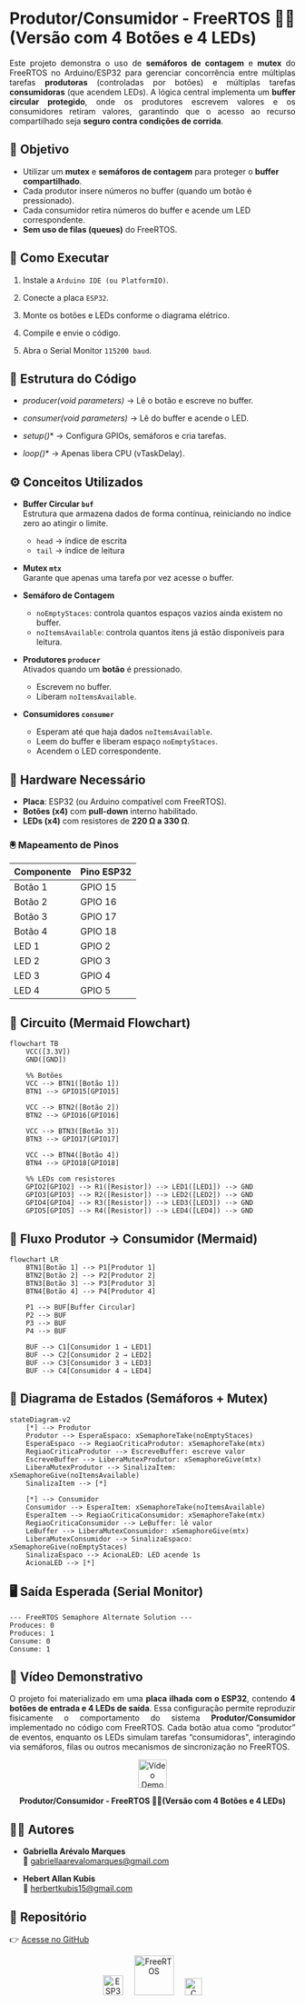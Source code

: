 # Produtor/Consumidor - FreeRTOS ⛓️‍💥 (Versão com 4 Botões e 4 LEDs)

<div style="text-align: justify;">
Este projeto demonstra o uso de <strong>semáforos de contagem</strong> e <strong>mutex</strong> do FreeRTOS no Arduino/ESP32 para gerenciar concorrência entre múltiplas tarefas <strong>produtoras</strong> (controladas por botões) e múltiplas tarefas <strong>consumidoras</strong> (que acendem LEDs). A lógica central implementa um <strong>buffer circular protegido</strong>, onde os produtores escrevem valores e os consumidores retiram valores, garantindo que o acesso ao recurso compartilhado seja <strong>seguro contra condições de corrida</strong>.
</div>

## 📌 Objetivo
- Utilizar um **mutex** e **semáforos de contagem** para proteger o **buffer compartilhado**.  
- Cada produtor insere números no buffer (quando um botão é pressionado).  
- Cada consumidor retira números do buffer e acende um LED correspondente.  
- **Sem uso de filas (queues)** do FreeRTOS.


## 🚀 Como Executar

1. Instale a `Arduino IDE (ou PlatformIO)`.

2. Conecte a placa `ESP32`.

3. Monte os botões e LEDs conforme o diagrama elétrico.

4. Compile e envie o código.

5. Abra o Serial Monitor `115200 baud`.

## 📂 Estrutura do Código

- *producer(void *parameters)** → Lê o botão e escreve no buffer.

- *consumer(void *parameters)** → Lê do buffer e acende o LED.

- *setup()** → Configura GPIOs, semáforos e cria tarefas.

- *loop()** → Apenas libera CPU (vTaskDelay).

## ⚙️ Conceitos Utilizados
- **Buffer Circular `buf`**  
  Estrutura que armazena dados de forma contínua, reiniciando no índice zero ao atingir o limite.  
  - `head` → índice de escrita  
  - `tail` → índice de leitura  

- **Mutex `mtx`**  
  Garante que apenas uma tarefa por vez acesse o buffer.  

- **Semáforo de Contagem**  
  - `noEmptyStaces`: controla quantos espaços vazios ainda existem no buffer.  
  - `noItemsAvailable`: controla quantos itens já estão disponíveis para leitura.  

- **Produtores `producer`**  
  Ativados quando um **botão** é pressionado.  
  - Escrevem no buffer.  
  - Liberam `noItemsAvailable`.  

- **Consumidores `consumer`**  
  - Esperam até que haja dados `noItemsAvailable`.  
  - Leem do buffer e liberam espaço `noEmptyStaces`.  
  - Acendem o LED correspondente.  


## 🔧 Hardware Necessário
- **Placa**: ESP32 (ou Arduino compatível com FreeRTOS).  
- **Botões (x4)** com **pull-down** interno habilitado.  
- **LEDs (x4)** com resistores de **220 Ω a 330 Ω**.  

### 🖲️ Mapeamento de Pinos

| Componente | Pino ESP32 |
|------------|------------|
| Botão 1    | GPIO 15    |
| Botão 2    | GPIO 16    |
| Botão 3    | GPIO 17    |
| Botão 4    | GPIO 18    |
| LED 1      | GPIO 2     |
| LED 2      | GPIO 3     |
| LED 3      | GPIO 4     |
| LED 4      | GPIO 5     |


## 🔌 Circuito (Mermaid Flowchart)

```mermaid
flowchart TB
    VCC([3.3V])
    GND([GND])

    %% Botões
    VCC --> BTN1([Botão 1])
    BTN1 --> GPIO15[GPIO15]

    VCC --> BTN2([Botão 2])
    BTN2 --> GPIO16[GPIO16]

    VCC --> BTN3([Botão 3])
    BTN3 --> GPIO17[GPIO17]

    VCC --> BTN4([Botão 4])
    BTN4 --> GPIO18[GPIO18]

    %% LEDs com resistores
    GPIO2[GPIO2] --> R1([Resistor]) --> LED1([LED1]) --> GND
    GPIO3[GPIO3] --> R2([Resistor]) --> LED2([LED2]) --> GND
    GPIO4[GPIO4] --> R3([Resistor]) --> LED3([LED3]) --> GND
    GPIO5[GPIO5] --> R4([Resistor]) --> LED4([LED4]) --> GND
```

## 📜 Fluxo Produtor → Consumidor (Mermaid)

```mermaid
flowchart LR
    BTN1[Botão 1] --> P1[Produtor 1]
    BTN2[Botão 2] --> P2[Produtor 2]
    BTN3[Botão 3] --> P3[Produtor 3]
    BTN4[Botão 4] --> P4[Produtor 4]

    P1 --> BUF[Buffer Circular]
    P2 --> BUF
    P3 --> BUF
    P4 --> BUF

    BUF --> C1[Consumidor 1 → LED1]
    BUF --> C2[Consumidor 2 → LED2]
    BUF --> C3[Consumidor 3 → LED3]
    BUF --> C4[Consumidor 4 → LED4]
```
## 🔄 Diagrama de Estados (Semáforos + Mutex)

```mermaid
stateDiagram-v2
    [*] --> Produtor
    Produtor --> EsperaEspaco: xSemaphoreTake(noEmptyStaces)
    EsperaEspaco --> RegiaoCriticaProdutor: xSemaphoreTake(mtx)
    RegiaoCriticaProdutor --> EscreveBuffer: escreve valor
    EscreveBuffer --> LiberaMutexProdutor: xSemaphoreGive(mtx)
    LiberaMutexProdutor --> SinalizaItem: xSemaphoreGive(noItemsAvailable)
    SinalizaItem --> [*]

    [*] --> Consumidor
    Consumidor --> EsperaItem: xSemaphoreTake(noItemsAvailable)
    EsperaItem --> RegiaoCriticaConsumidor: xSemaphoreTake(mtx)
    RegiaoCriticaConsumidor --> LeBuffer: lê valor
    LeBuffer --> LiberaMutexConsumidor: xSemaphoreGive(mtx)
    LiberaMutexConsumidor --> SinalizaEspaco: xSemaphoreGive(noEmptyStaces)
    SinalizaEspaco --> AcionaLED: LED acende 1s
    AcionaLED --> [*]
```
## 🖥️ Saída Esperada (Serial Monitor)
```
--- FreeRTOS Semaphore Alternate Solution ---
Produces: 0
Produces: 1
Consume: 0
Consume: 1
```

## 🎥 Vídeo Demonstrativo
<p align="justify">
  O projeto foi materializado em uma <b>placa ilhada com o ESP32</b>, contendo <b>4 botões de entrada e 4 LEDs de saída</b>.  
Essa configuração permite reproduzir fisicamente o comportamento do sistema <b>Produtor/Consumidor</b> implementado no código com FreeRTOS.
Cada botão atua como “produtor” de eventos, enquanto os LEDs simulam tarefas “consumidoras", interagindo via semáforos, filas ou outros mecanismos de sincronização no FreeRTOS.
</p>
<p align="center">
<a href="https://drive.google.com/file/d/1R7lyXY1doDVWrxK9FhfZ3DSoISrWn8TX/view?usp=drive_link">
  <img src="https://img.icons8.com/fluency/256/youtube-play.png" alt="Vídeo Demonstrativo - FreeRTOS Produtor/Consumidor" width="50">
</a>
  </a>
</p>
<p align="center">
<b>Produtor/Consumidor - FreeRTOS ⛓️‍💥(Versão com 4 Botões e 4 LEDs)</b>
</p>

## 👩‍💻 Autores

  - **Gabriella Arévalo Marques**  
    📧 [gabriellaarevalomarques@gmail.com](mailto:gabriellaarevalomarques@gmail.com)

  - **Hebert Allan Kubis**  
    📧 [herbertkubis15@gmail.com](mailto:herbertkubis15@gmail.com)

## 🔗 Repositório

👉 [Acesse no GitHub](https://github.com/2005HAK/STR.git) 
<p align="center">
  <!-- ESP32 -->
  <img src="https://avatars.githubusercontent.com/u/64278475?s=280&v=4" alt="ESP32" width="35"/>
  &nbsp;&nbsp;&nbsp;
    <!-- FreeRTOS -->
  <img src="https://miro.medium.com/v2/resize:fit:1400/1*kKOI5rbDyooILE3yL1ipkA.png" alt="FreeRTOS" width="70"/>
  &nbsp;&nbsp;&nbsp;
  <!-- C Language -->
  <img src="https://upload.wikimedia.org/wikipedia/commons/1/19/C_Logo.png" alt="C" width="30"/>
</p>



